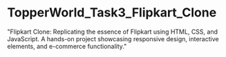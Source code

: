 # TopperWorld_Task3_Flipkart_Clone
"Flipkart Clone: Replicating the essence of Flipkart using HTML, CSS, and JavaScript. A hands-on project showcasing responsive design, interactive elements, and e-commerce functionality."
